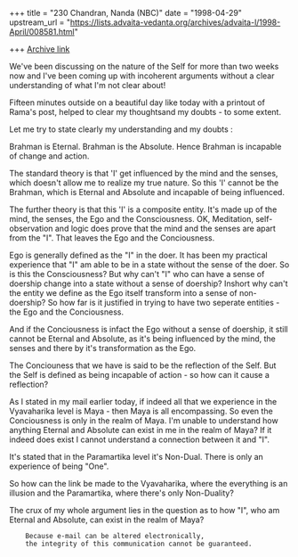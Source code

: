 +++
title = "230 Chandran, Nanda (NBC)"
date = "1998-04-29"
upstream_url = "https://lists.advaita-vedanta.org/archives/advaita-l/1998-April/008581.html"

+++
[Archive link](https://lists.advaita-vedanta.org/archives/advaita-l/1998-April/008581.html)

We've been discussing on the nature of the Self for more than two weeks
now and I've been coming up with incoherent arguments without a clear
understanding of what I'm not clear about!

Fifteen minutes outside on a beautiful day like today with a printout of
Rama's post, helped to clear my thoughtsand my doubts - to some extent.

Let me try to state clearly my understanding and my doubts :

Brahman is Eternal. Brahman is the Absolute. Hence Brahman is incapable
of change and action.

The standard theory is that 'I' get influenced by the mind and the
senses, which doesn't allow me to realize my true nature. So this 'I'
cannot be the Brahman, which is Eternal and Absolute and incapable of
being influenced.

The further theory is that this 'I' is a composite entity. It's made up
of the mind, the senses, the Ego and the Consciousness. OK, Meditation,
self-observation and logic does prove that the mind and the senses are
apart from the "I". That leaves the Ego and the Conciousness.

Ego is generally defined as the "I" in the doer. It has been my
practical experience that "I" am able to be in a state without the sense
of the doer. So is this the Consciousness? But why can't "I" who can
have a sense of doership change into a state without a sense of
doership? Inshort why can't the entity we define as the Ego itself
transform into a sense of non-doership? So how far is it justified in
trying to have two seperate entities - the Ego and the Conciousness.

And if the Conciousness is infact the Ego without a sense of doership,
it still cannot be Eternal and Absolute, as it's being influenced by the
mind, the senses and there by it's transformation as the Ego.

The Conciouness that we have is said to be the reflection of the Self.
But the Self is defined as being incapable of action - so how can it
cause a reflection?

As I stated in my mail earlier today, if indeed all that we experience
in the Vyavaharika level is Maya - then Maya is all encompassing. So
even the Conciousness is only in the realm of Maya. I'm unable to
understand how anything Eternal and Absolute can exist in me in the
realm of Maya? If it indeed does exist I cannot understand a connection
between it and "I".

It's stated that in the Paramartika level it's Non-Dual. There is only
an experience of being "One".

So how can the link be made to the Vyavaharika, where the everything is
an illusion and the Paramartika, where there's only Non-Duality?

The crux of my whole argument lies in the question as to how "I", who am
Eternal and Absolute, can exist in the realm of Maya?

        Because e-mail can be altered electronically,
        the integrity of this communication cannot be guaranteed.

